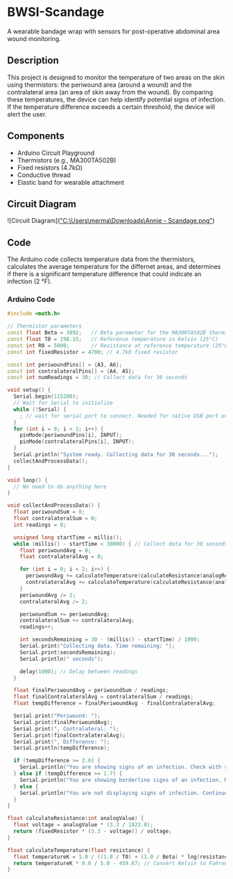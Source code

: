 # BWSI-Scandage
A wearable bandage wrap with sensors for post-operative abdominal area wound monitoring.

## Description

This project is designed to monitor the temperature of two areas on the skin using thermistors: the periwound area (around a wound) and the contralateral area (an area of skin away from the wound). By comparing these temperatures, the device can help identify potential signs of infection. If the temperature difference exceeds a certain threshold, the device will alert the user.

## Components

- Arduino Circuit Playground 
- Thermistors (e.g., MA300TA502B)
- Fixed resistors (4.7kΩ)
- Conductive thread
- Elastic band for wearable attachment

## Circuit Diagram

![Circuit Diagram](["C:\Users\merma\Downloads\Annie - Scandage.png"](https://github.com/Anniek99/BWSI-Scandage/blob/main/Circuit%20Diagram.png))

## Code

The Arduino code collects temperature data from the thermistors, calculates the average temperature for the differnet areas, and determines if there is a significant temperature difference that could indicate an infection (2 °F).

### Arduino Code

```cpp
#include <math.h>

// Thermistor parameters
const float Beta = 3892;   // Beta parameter for the MA300TA502B thermistor
const float T0 = 298.15;   // Reference temperature in Kelvin (25°C)
const int R0 = 5000;       // Resistance at reference temperature (25°C)
const int fixedResistor = 4700; // 4.7kΩ fixed resistor

const int periwoundPins[] = {A3, A6};
const int contralateralPins[] = {A4, A5};
const int numReadings = 30; // Collect data for 30 seconds

void setup() {
  Serial.begin(115200);
  // Wait for Serial to initialize
  while (!Serial) {
    ; // wait for serial port to connect. Needed for native USB port only
  }
  for (int i = 0; i < 2; i++) {
    pinMode(periwoundPins[i], INPUT);
    pinMode(contralateralPins[i], INPUT);
  }
  Serial.println("System ready. Collecting data for 30 seconds...");
  collectAndProcessData();
}

void loop() {
  // No need to do anything here
}

void collectAndProcessData() {
  float periwoundSum = 0;
  float contralateralSum = 0;
  int readings = 0;

  unsigned long startTime = millis();
  while (millis() - startTime < 30000) { // Collect data for 30 seconds
    float periwoundAvg = 0;
    float contralateralAvg = 0;

    for (int i = 0; i < 2; i++) {
      periwoundAvg += calculateTemperature(calculateResistance(analogRead(periwoundPins[i])));
      contralateralAvg += calculateTemperature(calculateResistance(analogRead(contralateralPins[i])));
    }
    periwoundAvg /= 2;
    contralateralAvg /= 2;

    periwoundSum += periwoundAvg;
    contralateralSum += contralateralAvg;
    readings++;

    int secondsRemaining = 30 - (millis() - startTime) / 1000;
    Serial.print("Collecting data. Time remaining: ");
    Serial.print(secondsRemaining);
    Serial.println(" seconds");

    delay(1000); // Delay between readings
  }

  float finalPeriwoundAvg = periwoundSum / readings;
  float finalContralateralAvg = contralateralSum / readings;
  float tempDifference = finalPeriwoundAvg - finalContralateralAvg;

  Serial.print("Periwound: ");
  Serial.print(finalPeriwoundAvg);
  Serial.print(", Contralateral: ");
  Serial.print(finalContralateralAvg);
  Serial.print(", Difference: ");
  Serial.println(tempDifference);

  if (tempDifference >= 2.0) {
    Serial.println("You are showing signs of an infection. Check with your doctor.");
  } else if (tempDifference >= 1.7) {
    Serial.println("You are showing borderline signs of an infection. Monitor your symptoms closely.");
  } else {
    Serial.println("You are not displaying signs of infection. Continue to monitor your symptoms.");
  }
}

float calculateResistance(int analogValue) {
  float voltage = analogValue * (3.3 / 1023.0);
  return (fixedResistor * (3.3 - voltage)) / voltage;
}

float calculateTemperature(float resistance) {
  float temperatureK = 1.0 / ((1.0 / T0) + (1.0 / Beta) * log(resistance / R0));
  return temperatureK * 9.0 / 5.0 - 459.67; // Convert Kelvin to Fahrenheit
}
